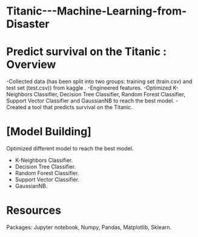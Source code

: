 # Titanic---Machine-Learning-from-Disaster

# Predict survival on the Titanic : Overview
-Collected data (has been split into two groups: training set (train.csv) and test set (test.csv)) from kaggle .
-Engineered features.
-Optimized K-Neighbors Classifier, Decision Tree Classifier, Random Forest Classifier, Support Vector Classifier and GaussianNB to reach the best model.
-Created a tool that predicts survival on the Titanic.

# [Model Building]
Optimized different model to reach the best model.
 * K-Neighbors Classifier. 
 * Decision Tree Classifier. 
 * Random Forest Classifier. 
 * Support Vector Classifier. 
 * GaussianNB.

# Resources
 Packages: Jupyter notebook, Numpy, Pandas, Matplotlib, Sklearn.
